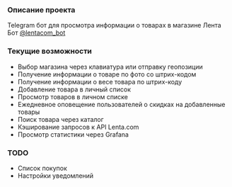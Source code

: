 ### Описание проекта

Telegram бот для просмотра информации о товарах в магазине Лента  
Бот [@lentacom_bot](https://t.me/lentacom_bot)

### Текущие возможности
* Выбор магазина через клавиатура или отправку геопозиции
* Получение информации о товаре по фото со штрих-кодом
* Получение информации о весе товара по штрих-коду
* Добавление товара в личный список
* Просмотр товаров в личном списке
* Ежедневное оповещение пользователей о скидках на добавленные товары
* Поиск товара через каталог
* Кэширование запросов к API Lenta.com
* Просмотр статистики через Grafana

### TODO
* Список покупок
* Настройки уведомлений